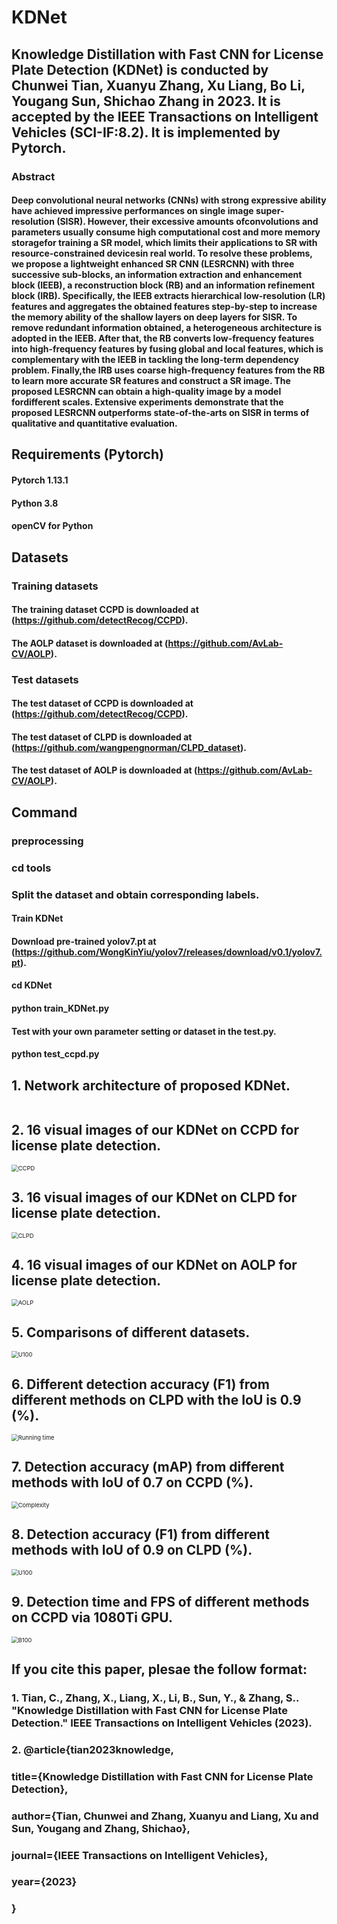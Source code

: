# KDNet
## Knowledge Distillation with Fast CNN for License Plate Detection (KDNet) is conducted by Chunwei Tian, Xuanyu Zhang, Xu Liang, Bo Li, Yougang Sun, Shichao Zhang in 2023. It is accepted by the IEEE Transactions on Intelligent Vehicles (SCI-IF:8.2). It is implemented by Pytorch.


### Abstract
#### Deep convolutional neural networks (CNNs) with strong expressive ability have achieved impressive performances on single image super-resolution (SISR). However, their excessive amounts ofconvolutions and parameters usually consume high computational cost and more memory storagefor training a SR model, which limits their applications to SR with resource-constrained devicesin real world. To resolve these problems, we propose a lightweight enhanced SR CNN (LESRCNN) with three successive sub-blocks, an information extraction and enhancement block (IEEB), a reconstruction block (RB) and an information refinement block (IRB). Specifically, the IEEB extracts hierarchical low-resolution (LR) features and aggregates the obtained features step-by-step to increase the memory ability of the shallow layers on deep layers for SISR. To remove redundant information obtained, a heterogeneous architecture is adopted in the IEEB. After that, the RB converts low-frequency features into high-frequency features by fusing global and local features, which is complementary with the IEEB in tackling the long-term dependency problem. Finally,the IRB uses coarse high-frequency features from the RB to learn more accurate SR features and construct a SR image. The proposed LESRCNN can obtain a high-quality image by a model fordifferent scales.  Extensive experiments demonstrate that the proposed LESRCNN outperforms state-of-the-arts on SISR in terms of qualitative and quantitative evaluation. 

## Requirements (Pytorch)
#### Pytorch 1.13.1
#### Python 3.8
#### openCV for Python

## Datasets
### Training datasets
#### The training dataset CCPD is downloaded at (https://github.com/detectRecog/CCPD). 
#### The AOLP dataset is downloaded at (https://github.com/AvLab-CV/AOLP).

### Test datasets
#### The test dataset of CCPD is downloaded at (https://github.com/detectRecog/CCPD).
#### The test dataset of CLPD is downloaded at (https://github.com/wangpengnorman/CLPD_dataset).
#### The test dataset of AOLP is downloaded at (https://github.com/AvLab-CV/AOLP).

## Command
### preprocessing
### cd tools
### Split the dataset and obtain corresponding labels.

#### Train KDNet
#### Download pre-trained yolov7.pt at (https://github.com/WongKinYiu/yolov7/releases/download/v0.1/yolov7.pt).
#### cd KDNet
#### python train_KDNet.py

#### Test with your own parameter setting or dataset in the test.py.
#### python test_ccpd.py


## 1. Network architecture of proposed KDNet.

<img src="./results/Fig1.png" alt="" style="zoom:67%;" />

## 2. 16 visual images of our KDNet on CCPD for license plate detection.
<img src="./results/Fig2.png" alt="CCPD" style="zoom:67%;" />

## 3. 16 visual images of our KDNet on CLPD for license plate detection.

<img src="./results/Fig3.png" alt="CLPD" style="zoom:67%;" />

## 4. 16 visual images of our KDNet on AOLP for license plate detection.

<img src="./results/Fig4.png" alt="AOLP" style="zoom:67%;" />

## 5. Comparisons of different datasets.

<img src="./results/Table1.png" alt="U100" style="zoom:67%;" />

## 6. Different detection accuracy (F1) from different methods on CLPD with the IoU is 0.9 (%).

<img src="./results/Table2.png" alt="Running time" style="zoom:67%;" />

## 7. Detection accuracy (mAP) from different methods with IoU of 0.7 on CCPD (%).

<img src="./results/Table3.png" alt="Complexity" style="zoom:67%;" />

## 8. Detection accuracy (F1) from different methods with IoU of 0.9 on CLPD (%).

<img src="./results/Table4.png" alt="U100" style="zoom:67%;" />

## 9. Detection time and FPS of different methods on CCPD via 1080Ti GPU.

<img src="./results/Table5.png" alt="B100" style="zoom:67%;" />

## If you cite this paper, plesae the follow format:

### 1. Tian, C., Zhang, X., Liang, X., Li, B., Sun, Y., & Zhang, S.. "Knowledge Distillation with Fast CNN for License Plate Detection." IEEE Transactions on Intelligent Vehicles (2023).
### 2. @article{tian2023knowledge,
  ### title={Knowledge Distillation with Fast CNN for License Plate Detection},
  ### author={Tian, Chunwei and Zhang, Xuanyu and Liang, Xu and Sun, Yougang and Zhang, Shichao},
  ### journal={IEEE Transactions on Intelligent Vehicles},
  ### year={2023}
### }
